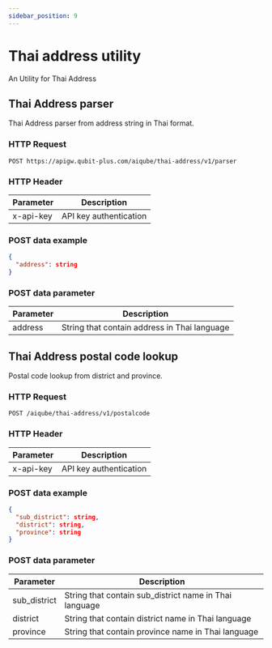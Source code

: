 ```yaml
---
sidebar_position: 9
---
```


# Thai address utility

An Utility for Thai Address

## Thai Address parser

Thai Address parser from address string in Thai format.

### HTTP Request

`POST https://apigw.qubit-plus.com/aiqube/thai-address/v1/parser`

### HTTP Header

|Parameter   |Description   |
|---|---|
|x-api-key   | API key authentication  |


### POST data example

```json
{
  "address": string
}
```

### POST data parameter

|Parameter   |Description   |
|---|---|
|address   | String that contain address in Thai language  |


## Thai Address postal code lookup

Postal code lookup from district and province.

### HTTP Request

`POST /aiqube/thai-address/v1/postalcode`

### HTTP Header

|Parameter   |Description   |
|---|---|
|x-api-key   | API key authentication  |


### POST data example

```json
{
  "sub_district": string,
  "district": string,
  "province": string
}
```

### POST data parameter

|Parameter   |Description   |
|---|---|
|sub_district   | String that contain sub_district name in Thai language  |
|district   | String that contain district name in Thai language  |
|province   | String that contain province name in Thai language  |
